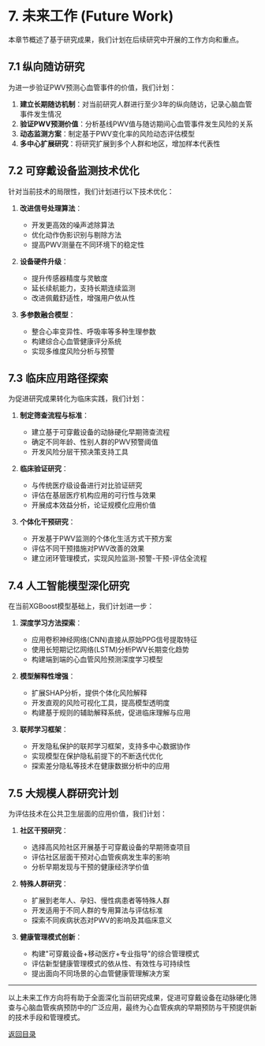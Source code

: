# 7. 未来工作 (Future Work)

本章节概述了基于研究成果，我们计划在后续研究中开展的工作方向和重点。

## 7.1 纵向随访研究

为进一步验证PWV预测心血管事件的价值，我们计划：

1. **建立长期随访机制**：对当前研究人群进行至少3年的纵向随访，记录心脑血管事件发生情况
2. **验证PWV预测价值**：分析基线PWV值与随访期间心血管事件发生风险的关系
3. **动态监测方案**：制定基于PWV变化率的风险动态评估模型
4. **多中心扩展研究**：将研究扩展到多个人群和地区，增加样本代表性

## 7.2 可穿戴设备监测技术优化

针对当前技术的局限性，我们计划进行以下技术优化：

1. **改进信号处理算法**：
   - 开发更高效的噪声滤除算法
   - 优化动作伪影识别与剔除方法
   - 提高PWV测量在不同环境下的稳定性

2. **设备硬件升级**：
   - 提升传感器精度与灵敏度
   - 延长续航能力，支持长期连续监测
   - 改进佩戴舒适性，增强用户依从性

3. **多参数融合模型**：
   - 整合心率变异性、呼吸率等多种生理参数
   - 构建综合心血管健康评分系统
   - 实现多维度风险分析与预警

## 7.3 临床应用路径探索

为促进研究成果转化为临床实践，我们计划：

1. **制定筛查流程与标准**：
   - 建立基于可穿戴设备的动脉硬化早期筛查流程
   - 确定不同年龄、性别人群的PWV预警阈值
   - 开发风险分层干预决策支持工具

2. **临床验证研究**：
   - 与传统医疗级设备进行对比验证研究
   - 评估在基层医疗机构应用的可行性与效果
   - 开展成本效益分析，论证规模化应用价值

3. **个体化干预研究**：
   - 开发基于PWV监测的个体化生活方式干预方案
   - 评估不同干预措施对PWV改善的效果
   - 建立闭环管理模式，实现风险监测-预警-干预-评估全流程

## 7.4 人工智能模型深化研究

在当前XGBoost模型基础上，我们计划进一步：

1. **深度学习方法探索**：
   - 应用卷积神经网络(CNN)直接从原始PPG信号提取特征
   - 使用长短期记忆网络(LSTM)分析PWV长期变化趋势
   - 构建端到端的心血管风险预测深度学习模型

2. **模型解释性增强**：
   - 扩展SHAP分析，提供个体化风险解释
   - 开发直观的风险可视化工具，提高模型透明度
   - 构建基于规则的辅助解释系统，促进临床理解与应用

3. **联邦学习框架**：
   - 开发隐私保护的联邦学习框架，支持多中心数据协作
   - 实现模型在保护隐私前提下的不断迭代优化
   - 探索差分隐私等技术在健康数据分析中的应用

## 7.5 大规模人群研究计划

为评估技术在公共卫生层面的应用价值，我们计划：

1. **社区干预研究**：
   - 选择高风险社区开展基于可穿戴设备的早期筛查项目
   - 评估社区层面干预对心血管疾病发生率的影响
   - 分析早期发现与干预的健康经济学价值

2. **特殊人群研究**：
   - 扩展到老年人、孕妇、慢性病患者等特殊人群
   - 开发适用于不同人群的专用算法与评估标准
   - 探索不同疾病状态对PWV的影响及其临床意义

3. **健康管理模式创新**：
   - 构建"可穿戴设备+移动医疗+专业指导"的综合管理模式
   - 评估新型健康管理模式的依从性、有效性与可持续性
   - 提出面向不同场景的心血管健康管理解决方案

---

以上未来工作方向将有助于全面深化当前研究成果，促进可穿戴设备在动脉硬化筛查与心脑血管疾病预防中的广泛应用，最终为心血管疾病的早期预防与干预提供新的技术手段和管理模式。

[返回目录](00_index.md) 